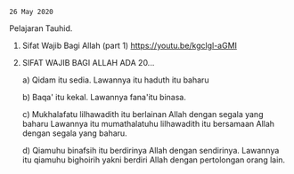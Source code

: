
    26 May 2020

   Pelajaran Tauhid.
1. Sifat Wajib Bagi Allah (part 1) https://youtu.be/kgclgl-aGMI
2. SIFAT WAJIB BAGI ALLAH ADA 20...

   a) Qidam itu sedia. Lawannya itu haduth itu baharu

   b) Baqa' itu kekal. Lawannya fana'itu binasa.

   c) Mukhalafatu lilhawadith itu berlainan Allah dengan segala yang baharu
   Lawannya itu mumathalatuhu lilhawadith itu bersamaan Allah dengan segala yang baharu.

   d) Qiamuhu binafsih itu berdirinya Allah dengan sendirinya.
   Lawannya itu qiamuhu bighoirih yakni berdiri Allah dengan pertolongan orang lain.
